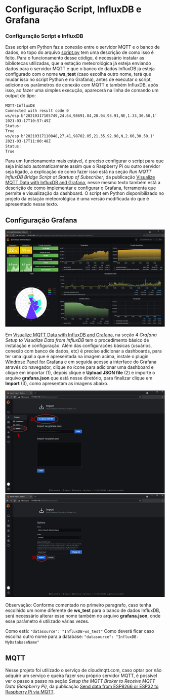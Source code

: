 # Configuração Script, InfluxDB e Grafana
### Configuração Script e InfluxDB
Esse script em Python faz a conexão entre o servidor MQTT e o banco de dados, no topo do arquivo [script.py](https://github.com/romildodcm/plataforma-de-dados-meteorologicos/blob/main/codigos/raspberry_pi/script.pyy) tem uma descrição de como isso é feito. Para o funcionamento desse código, é necessário instalar as bibliotecas utilizadas, que a estação meteorológica já esteja enviando dados para o servidor MQTT e que o banco de dados InfluxDB já esteja configurado com o nome **ws_test** (caso escolha outro nome, terá que mudar isso no script Python e no Grafana), antes de executar o script, adicione os parâmetros de conexão com MQTT e também InfluxDB, após isso, ao fazer uma simples execução, aparecerá na linha de comando um output do tipo:

```
MQTT-InfluxDB
Connected with result code 0
ws/esp b'20210317105749,24.64,98691.84,20.94,93.91,NE,1.33,30.50,1'
2021-03-17T10:57:49Z
Status: 
True
ws/esp b'20210317110048,27.41,98702.05,21.35,92.98,N,2.66,30.50,1'
2021-03-17T11:00:48Z
Status: 
True
```

Para um funcionamento mais estável, é preciso configurar o script para que seja iniciado automaticamente assim que o Raspberry Pi ou outro servidor seja ligado, a explicação de como fazer isso está na seção *Run MQTT InfluxDB Bridge Script at Startup of Subscriber*, da publicação [Visualize MQTT Data with InfluxDB and Grafana](https://diyi0t.com/visualize-mqtt-data-with-influxdb-and-grafana/), nesse mesmo texto também está a descrição de como implementar e configurar o Grafana, ferramenta que permite e visualização da dashboard. O script em Python disponibilizado no projeto da estação meteorológica é uma versão modificada do que é apresentado nesse texto.

## Configuração Grafana
![Grafana](./grafana.png)

Em [Visualize MQTT Data with InfluxDB and Grafana](https://diyi0t.com/visualize-mqtt-data-with-influxdb-and-grafana/), na seção 4 *Grafana Setup to Visualize Data from InfluxDB* tem o procedimento básico de instalação e configuração. Além das configurações básicas (usuários, conexão com banco de dados, etc) é preciso adicionar a dashboards, para ter uma igual a que é apresentada na imagem acima, instale o plugin [Windrose Panel for Grafana](https://github.com/fatcloud/windrose-panel) e em seguida acesse a interface do Grafana através do navegador, clique no ícone para adicionar uma dashboard e clique em importar (1), depois clique e **Upload JSON file** (2) e importe o arquivo **grafana.json** que está nesse diretório, para finalizar clique em **Import** (3), como apresentam as imagens abaixo.

![Add via json 1](./grafana-dashboard-via-json-1.png)
![Add via json 2](./grafana-dashboard-via-json-2.png)

Observação: Conforme comentado no primeiro paragrafo, caso tenha escolhido um nome diferente de **ws_test** para o banco de dados InfluxDB, será necessário alterar esse nome também no arquivo **grafana.json**, onde esse parâmetro é utilizado várias vezes.

Como está: ```"datasource": "InfluxDB-ws_test"```
Como deverá ficar caso escolha outro nome para a database: ```"datasource": "InfluxDB-MyDatabaseName"```

## MQTT

Nesse projeto foi utilizado o serviço de cloudmqtt.com, caso optar por não adquirir um serviço e queira fazer seu próprio servidor MQTT, é possível ver o passo a passo na seção *Setup the MQTT Broker to Receive MQTT Data (Raspberry Pi)*, da publicação [Send data from ESP8266 or ESP32 to Raspberry Pi via MQTT](https://diyi0t.com/microcontroller-to-raspberry-pi-wifi-mqtt-communication/).
